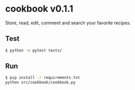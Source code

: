 # cookbook v0.1.1

Store, read, edit, comment and search your favorite recipes.

## Test
```bash
$ python -m pytest tests/
```

## Run

```bash
$ pip install -r requirements.txt
python src/cookbook/cookbook.py
```

